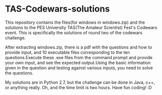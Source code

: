 # TAS-Codewars-solutions
This repository contains the files(for windows in windows.zip) and the solutions to the PES University TAS(The Amateur Scientist) Fest's Codewars event. This is specifically the solutions of round two of the codewars challenge.

After extracting windows.zip, there is a pdf with the questions and how to provide input, and 10 executable files corresponding to the ten questions.Execute these .exe files from the command prompt and provide your own input, and see the expected output.Using the basic information given in the question and testing against various inputs, you need to solve the questions.

My solutions are in Python 2.7, but the challenge can be done in Java, c++, or anything really.
Oh, and the time limit is two hours.
Have fun coding! :D
